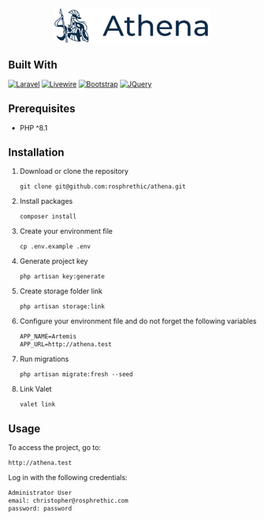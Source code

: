 <br />
<div align="center">
  <a href="#">
    <img src="logo-2.svg" alt="Logo" height="70">
  </a>
</div>

## Built With

[![Laravel][Laravel.com]][Laravel-url]
[![Livewire][Livewire.com]][Livewire-url]
[![Bootstrap][Bootstrap.com]][Bootstrap-url]
[![JQuery][JQuery.com]][JQuery-url]

[Laravel.com]: https://img.shields.io/badge/Laravel-FF2D20?style=for-the-badge&logo=laravel&logoColor=white
[Laravel-url]: https://laravel.com

[Livewire.com]: https://img.shields.io/badge/Livewire-fb6fa9?style=for-the-badge&logo=livewire&logoColor=white
[Livewire-url]: https://jquery.com

[Bootstrap.com]: https://img.shields.io/badge/Bootstrap-563D7C?style=for-the-badge&logo=bootstrap&logoColor=white
[Bootstrap-url]: https://getbootstrap.com

[JQuery.com]: https://img.shields.io/badge/jQuery-0769AD?style=for-the-badge&logo=jquery&logoColor=white
[JQuery-url]: https://jquery.com

## Prerequisites

* PHP ^8.1

## Installation

1. Download or clone the repository
    ```
    git clone git@github.com:rosphrethic/athena.git
    ```
   
1. Install packages
    ```
    composer install
    ```

1. Create your environment file
    ```
    cp .env.example .env
    ```
   
1. Generate project key
    ```
    php artisan key:generate
    ```
   
1. Create storage folder link
    ```
    php artisan storage:link
    ```
   
1. Configure your environment file and do not forget the following variables
    ```
    APP_NAME=Artemis
    APP_URL=http://athena.test
    ```
   
1. Run migrations
    ```
    php artisan migrate:fresh --seed
    ```

1. Link Valet
    ```
    valet link
    ```

## Usage

To access the project, go to:

```
http://athena.test
```

Log in with the following credentials:
```
Administrator User
email: christopher@rosphrethic.com
password: password
```
















